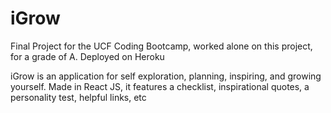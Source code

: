 # iGrow
Final Project for the UCF Coding Bootcamp, worked alone on this project, for a grade of A.  Deployed on Heroku

iGrow is an application for self exploration, planning, inspiring, and growing yourself.  Made in React JS, it features a checklist, inspirational quotes, a personality test, helpful links, etc
